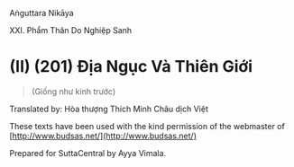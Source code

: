 Aṅguttara Nikāya

XXI. Phẩm Thân Do Nghiệp Sanh

# (II) (201) Ðịa Ngục Và Thiên Giới

> (Giống như kinh trước)

Translated by: Hòa thượng Thích Minh Châu dịch Việt

These texts have been used with the kind permission of the webmaster of [http://www.budsas.net/](http://www.budsas.net/)

Prepared for SuttaCentral by Ayya Vimala.